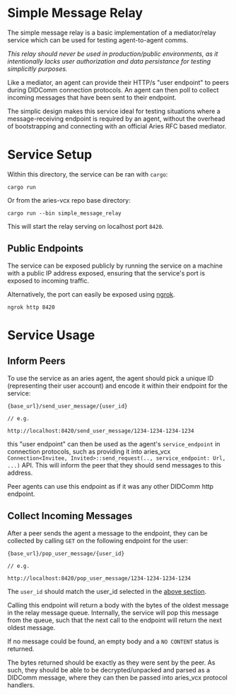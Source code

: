 # Simple Message Relay
The simple message relay is a basic implementation of a mediator/relay service which can be used for testing agent-to-agent comms.

*This relay should never be used in production/public environments, as it intentionally lacks user authorization and data persistance for testing simplicitly purposes.*

Like a mediator, an agent can provide their HTTP/s "user endpoint" to peers during DIDComm connection protocols. An agent can then poll to collect incoming messages that have been sent to their endpoint.

The simplic design makes this service ideal for testing situations where a message-receiving endpoint is required by an agent, without the overhead of bootstrapping and connecting with an official Aries RFC based mediator.

# Service Setup
Within this directory, the service can be ran with `cargo`:
```
cargo run
```

Or from the aries-vcx repo base directory:
```
cargo run --bin simple_message_relay
```

This will start the relay serving on localhost port `8420`.

## Public Endpoints
The service can be exposed publicly by running the service on a machine with a public IP address exposed, ensuring that the service's port is exposed to incoming traffic.

Alternatively, the port can easily be exposed using [ngrok](https://ngrok.com/).
```
ngrok http 8420
```

# Service Usage
## Inform Peers
To use the service as an aries agent, the agent should pick a unique ID (representing their user account) and encode it within their endpoint for the service:

```
{base_url}/send_user_message/{user_id}

// e.g.

http://localhost:8420/send_user_message/1234-1234-1234-1234
```

this "user endpoint" can then be used as the agent's `service_endpoint` in connection protocols, such as providing it into aries_vcx `Connection<Invitee, Invited>::send_request(.., service_endpoint: Url, ...)` API. This will inform the peer that they should send messages to this address.

Peer agents can use this endpoint as if it was any other DIDComm http endpoint.

## Collect Incoming Messages
After a peer sends the agent a message to the endpoint, they can be collected by calling `GET` on the following endpoint for the user:

```
{base_url}/pop_user_message/{user_id}

// e.g.

http://localhost:8420/pop_user_message/1234-1234-1234-1234
```

The `user_id` should match the user_id selected in the [above section](#inform-peers).

Calling this endpoint will return a body with the bytes of the oldest message in the relay message queue. Internally, the service will pop this message from the queue, such that the next call to the endpoint will return the next oldest message.

If no message could be found, an empty body and a `NO CONTENT` status is returned.

The bytes returned should be exactly as they were sent by the peer. As such, they should be able to be decrypted/unpacked and parsed as a DIDComm message, where they can then be passed into aries_vcx protocol handlers.